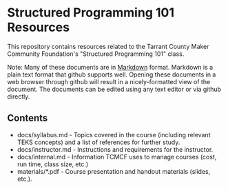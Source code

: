 # Structured Programming 101 Resources

This repository contains resources related to the Tarrant County Maker
Community Foundation's "Structured Programming 101" class.

Note: Many of these documents are in 
[Markdown](https://daringfireball.net/projects/markdown/) format.
Markdown is a plain text format that github supports well.  Opening
these documents in a web browser through github will result in a
nicely-formatted view of the document.  The documents can be edited
using any text editor or via github directly.

## Contents

* docs/syllabus.md - Topics covered in the course (including relevant
  TEKS concepts) and a list of references for further study.
* docs/instructor.md - Instructions and requirements for the
  instructor.
* docs/internal.md - Information TCMCF uses to manage courses (cost,
  run time, class size, etc.)
* materials/*.pdf - Course presentation and handout materials (slides,
  etc.).
